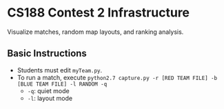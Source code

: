 # CS188 Contest 2 Infrastructure

Visualize matches, random map layouts, and ranking analysis.

## Basic Instructions
- Students must edit `myTeam.py`.
- To run a match, execute `python2.7 capture.py -r [RED TEAM FILE] -b [BLUE TEAM FILE] -l RANDOM -q`
    - `-q`: quiet mode
    - `-l`: layout mode
